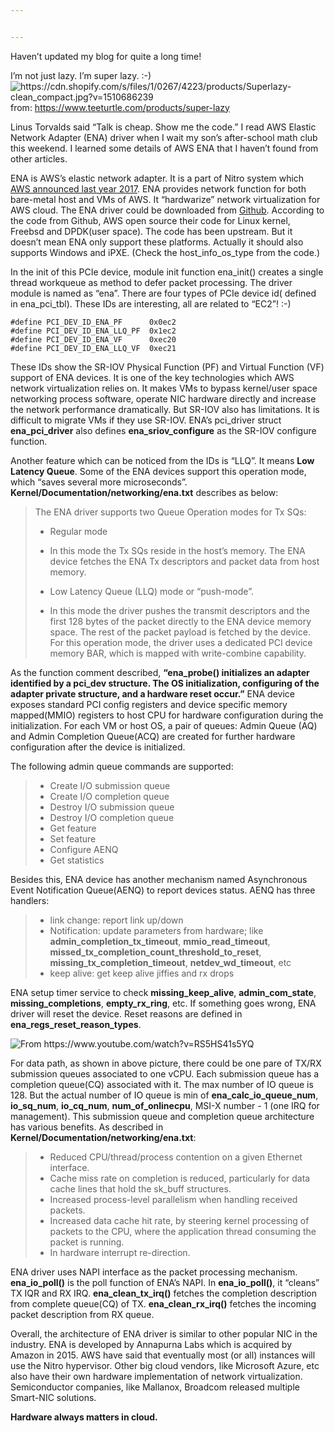 ```yaml
---


---
```


<p>Haven’t updated my blog for quite a long time!</p>
<p>I’m not just lazy. I’m super lazy. :-)<br>
<img src="https://cdn.shopify.com/s/files/1/0267/4223/products/Superlazy-clean_compact.jpg?v=1510686239" alt="https://cdn.shopify.com/s/files/1/0267/4223/products/Superlazy-clean_compact.jpg?v=1510686239"><br>
from: <a href="https://www.teeturtle.com/products/super-lazy">https://www.teeturtle.com/products/super-lazy</a></p>
<p>Linus Torvalds said “Talk is cheap. Show me the code.” I read AWS Elastic Network Adapter (ENA) driver when I wait my son’s after-school math club this weekend. I learned some details of AWS ENA that I haven’t found from other articles.</p>
<p>ENA is AWS’s elastic network adapter. It is a part of Nitro system which <a href="https://www.youtube.com/watch?v=02EbskIXCOc">AWS announced last year 2017</a>. ENA provides network function for both bare-metal host and VMs of AWS. It “hardwarize” network virtualization for AWS cloud. The ENA driver could be downloaded from <a href="https://github.com/amzn/amzn-drivers">Github</a>.  According to the code from Github, AWS open source their code for Linux kernel, Freebsd and DPDK(user space). The code has been upstream. But it doesn’t mean ENA only support these platforms. Actually it should also supports Windows and iPXE. (Check the host_info_os_type from the code.)</p>
<p>In the init of this PCIe device, module init function ena_init() creates a single thread workqueue as method to defer packet processing. The driver module is named as “ena”. There are four types of PCIe device id( defined in ena_pci_tbl). These IDs are interesting, all are related to “EC2”! :-)</p>
<pre class=" language-c"><code class="prism  language-c"><span class="token macro property">#<span class="token directive keyword">define</span> PCI_DEV_ID_ENA_PF      0x0ec2 </span>
<span class="token macro property">#<span class="token directive keyword">define</span> PCI_DEV_ID_ENA_LLQ_PF  0x1ec2 </span>
<span class="token macro property">#<span class="token directive keyword">define</span> PCI_DEV_ID_ENA_VF      0xec20 </span>
<span class="token macro property">#<span class="token directive keyword">define</span> PCI_DEV_ID_ENA_LLQ_VF  0xec21</span>
</code></pre>
<p>These IDs show the SR-IOV Physical Function (PF) and Virtual Function (VF) support of ENA devices. It is one of the key technologies which AWS network virtualization relies on. It makes VMs to bypass kernel/user space networking process software, operate NIC hardware directly and increase the network performance dramatically. But SR-IOV also has limitations. It is difficult to migrate VMs if they use SR-IOV. ENA’s pci_driver struct <strong>ena_pci_driver</strong> also defines <strong>ena_sriov_configure</strong> as the SR-IOV configure function.</p>
<p>Another feature which can be noticed from the IDs is “LLQ”. It means <strong>Low Latency Queue</strong>. Some of the ENA devices support this operation mode, which “saves several more microseconds”. <strong>Kernel/Documentation/networking/ena.txt</strong> describes as below:</p>
<blockquote>
<p>The ENA driver supports two Queue Operation modes for Tx SQs:</p>
<ul>
<li>Regular mode</li>
</ul>
<ul>
<li>In this mode the Tx SQs reside in the host’s memory. The ENA device fetches the ENA Tx descriptors and packet data from host memory.</li>
</ul>
<ul>
<li>Low Latency Queue (LLQ) mode or “push-mode”.</li>
</ul>
<ul>
<li>In this mode the driver pushes the transmit descriptors and the first 128 bytes of the packet directly to the ENA device memory space. The rest of the packet payload is fetched by the device. For this operation mode, the driver uses a dedicated PCI device memory BAR, which is mapped with write-combine capability.</li>
</ul>
</blockquote>
<p>As the function comment described, <strong>“ena_probe() initializes an adapter identified by a pci_dev structure. The OS initialization, configuring of the adapter private structure, and a hardware reset occur.”</strong> ENA device exposes standard PCI config registers and device specific memory mapped(MMIO) registers to host CPU for hardware configuration during the initialization. For each VM or host OS, a pair of queues: Admin Queue (AQ) and Admin Completion Queue(ACQ) are created for further hardware configuration after the device is initialized.</p>
<p>The following admin queue commands are supported:</p>
<blockquote>
<ul>
<li>Create I/O submission queue</li>
<li>Create I/O completion queue</li>
<li>Destroy I/O submission queue</li>
<li>Destroy I/O completion queue</li>
<li>Get feature</li>
<li>Set feature</li>
<li>Configure AENQ</li>
<li>Get statistics</li>
</ul>
</blockquote>
<p>Besides this, ENA device has another mechanism named Asynchronous Event Notification Queue(AENQ) to report devices status. AENQ has three handlers:</p>
<blockquote>
<ul>
<li>link change: report link up/down</li>
<li>Notification: update parameters from hardware;  like <strong>admin_completion_tx_timeout</strong>, <strong>mmio_read_timeout</strong>, <strong>missed_tx_completion_count_threshold_to_reset</strong>, <strong>missing_tx_completion_timeout</strong>, <strong>netdev_wd_timeout</strong>, etc</li>
<li>keep alive: get keep alive jiffies and rx drops</li>
</ul>
</blockquote>
<p>ENA setup timer service to check <strong>missing_keep_alive</strong>, <strong>admin_com_state</strong>, <strong>missing_completions</strong>, <strong>empty_rx_ring</strong>, etc. If something goes wrong, ENA driver will reset the device. Reset reasons are defined in <strong>ena_regs_reset_reason_types</strong>.</p>
<p><img src="https://media.licdn.com/dms/image/C5112AQHl-oVXo_0KOg/article-inline_image-shrink_1500_2232/0?e=2119341600&amp;v=alpha&amp;t=9_XI-gJYQ9V7LNJW1Yi04gZdr5QjJ_41GRWQdWOEyYE" alt="From https://www.youtube.com/watch?v=RS5HS41s5YQ"></p>
<p>For data path, as shown in above picture, there could be one pare of TX/RX submission queues associated to one vCPU. Each submission queue has a completion queue(CQ) associated with it. The max number of IO queue is 128. But the actual number of IO queue is min of <strong>ena_calc_io_queue_num</strong>, <strong>io_sq_num</strong>, <strong>io_cq_num</strong>, <strong>num_of_onlinecpu</strong>, MSI-X number - 1 (one IRQ for management). This submission queue and completion queue architecture has various benefits. As described in <strong>Kernel/Documentation/networking/ena.txt</strong>:</p>
<blockquote>
<ul>
<li>Reduced CPU/thread/process contention on a given Ethernet interface.</li>
<li>Cache miss rate on completion is reduced, particularly for data cache lines that hold the sk_buff structures.</li>
<li>Increased process-level parallelism when handling received packets.</li>
<li>Increased data cache hit rate, by steering kernel processing of packets to the CPU, where the application thread consuming the packet is running.</li>
<li>In hardware interrupt re-direction.</li>
</ul>
</blockquote>
<p>ENA driver uses NAPI interface as the packet processing mechanism. <strong>ena_io_poll()</strong> is the poll function of ENA’s NAPI. In <strong>ena_io_poll()</strong>, it “cleans” TX IQR and RX IRQ. <strong>ena_clean_tx_irq()</strong> fetches the completion description from complete queue(CQ) of TX. <strong>ena_clean_rx_irq()</strong> fetches the incoming packet description from RX queue.</p>
<p>Overall, the architecture of ENA driver is similar to other popular NIC in the industry. ENA is developed by Annapurna Labs which is acquired by Amazon in 2015. AWS have said that eventually most (or all) instances will use the Nitro hypervisor. Other big cloud vendors, like Microsoft Azure, etc also have their own hardware implementation of network virtualization. Semiconductor companies, like Mallanox, Broadcom released multiple Smart-NIC solutions.</p>
<p><strong>Hardware always matters in cloud.</strong></p>

